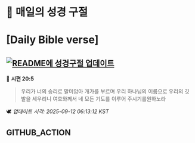 # 🙏 매일의 성경 구절
# [Daily Bible verse]
## [![README에 성경구절 업데이트](https://github.com/DONGSUKA/first_test/actions/workflows/update-readme-bible.yml/badge.svg)](https://github.com/DONGSUKA/first_test/actions/workflows/update-readme-bible.yml)
<!-- START_BIBLE_VERSE -->
📖 **시편 20:5**
> 우리가 너의 승리로 말미암아 개가를 부르며 우리 하나님의 이름으로 우리의 깃발을 세우리니 여호와께서 네 모든 기도를 이루어 주시기를원하노라

🕊️ _업데이트 시각: 2025-09-12 06:13:12 KST_
  <!-- END_BIBLE_VERSE -->
## GITHUB_ACTION

